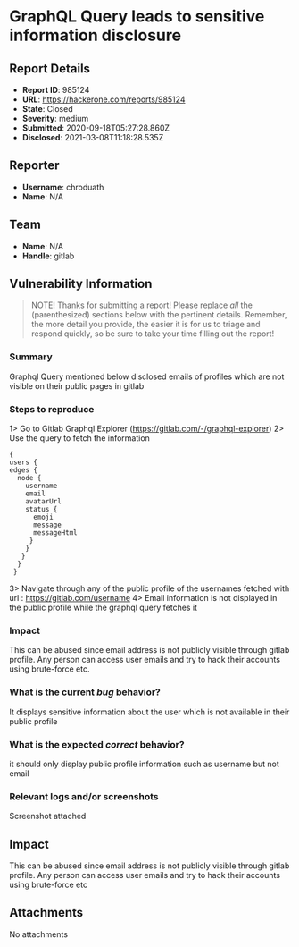 # GraphQL Query leads to sensitive information disclosure

## Report Details
- **Report ID**: 985124
- **URL**: https://hackerone.com/reports/985124
- **State**: Closed
- **Severity**: medium
- **Submitted**: 2020-09-18T05:27:28.860Z
- **Disclosed**: 2021-03-08T11:18:28.535Z

## Reporter
- **Username**: chroduath
- **Name**: N/A

## Team
- **Name**: N/A
- **Handle**: gitlab

## Vulnerability Information
> NOTE! Thanks for submitting a report! Please replace *all* the (parenthesized) sections below with the pertinent details. Remember, the more detail you provide, the easier it is for us to triage and respond quickly, so be sure to take your time filling out the report!

### Summary

Graphql Query mentioned below disclosed emails of profiles which are not visible on their public pages in gitlab


### Steps to reproduce

1> Go to Gitlab Graphql Explorer (https://gitlab.com/-/graphql-explorer)
2>  Use the query to fetch the information 

    {
    users {
    edges {
      node {
        username
        email
        avatarUrl
        status {
          emoji
          message
          messageHtml
         }
        }
       }
      }
     }

3> Navigate through any of the public profile of the usernames  fetched  with url : https://gitlab.com/username
4> Email information is not displayed in the public profile while the graphql query fetches it 

### Impact

This can be abused since email address is not publicly visible through gitlab profile. Any person can access user emails and try to hack their accounts using brute-force etc.

### What is the current *bug* behavior?

It displays sensitive information about the user which is not available in their public profile 

### What is the expected *correct* behavior?

it should only display public profile information such as username but not email

### Relevant logs and/or screenshots

Screenshot attached

## Impact

This can be abused since email address is not publicly visible through gitlab profile. Any person can access user emails and try to hack their accounts using brute-force etc

## Attachments
No attachments
